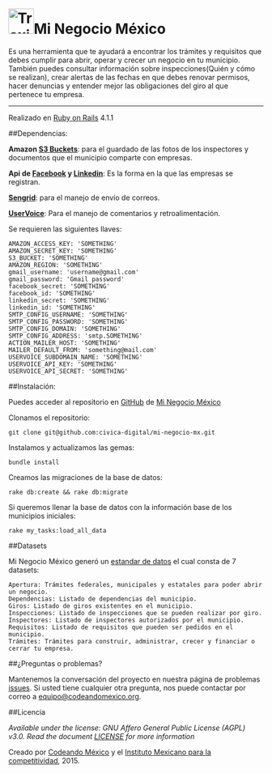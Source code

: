 <img src="http://minegociomexico.mx/images/favicon.ico" alt="Traxi" height="50" width="50"/>Mi Negocio México
===
Es una herramienta que te ayudará a encontrar los trámites y requisitos que debes cumplir para abrir, operar y crecer un negocio en tu municipio. También puedes consultar información sobre inspecciones(Quién y cómo se realizan), crear alertas de las fechas en que debes renovar permisos, hacer denuncias y entender mejor las obligaciones del giro al que pertenece tu empresa.
___

Realizado en [Ruby on Rails](http://rubyonrails.org/) 4.1.1

##Dependencias:

**Amazon [S3 Buckets](http://aws.amazon.com/es/s3/)**: para el guardado de las fotos de los inspectores y documentos que el municipio comparte con empresas.

**Api de [Facebook](https://developers.facebook.com/) y [Linkedin](https://developer.linkedin.com/)**: Es la forma en la que las empresas se registran.

**[Sengrid](https://sendgrid.com/)**: para el manejo de envío de correos.

**[UserVoice](https://www.uservoice.com/)**: Para el manejo de comentarios y retroalimentación.

Se requieren las siguientes llaves:

 
    AMAZON_ACCESS_KEY: 'SOMETHING'
    AMAZON_SECRET_KEY: 'SOMETHING'
    S3_BUCKET: 'SOMETHING'
    AMAZON_REGION: 'SOMETHING'
    gmail_username: 'username@gmail.com'
    gmail_password: 'Gmail password'
    facebook_secret: 'SOMETHING'
    facebook_id: 'SOMETHING'
    linkedin_secret: 'SOMETHING'
    linkedin_id: 'SOMETHING'
    SMTP_CONFIG_USERNAME: 'SOMETHING'
    SMTP_CONFIG_PASSWORD: 'SOMETHING'
    SMTP_CONFIG_DOMAIN: 'SOMETHING'
    SMTP_CONFIG_ADDRESS: 'smtp.SOMETHING'
    ACTION_MAILER_HOST: 'SOMETHING'
    MAILER_DEFAULT_FROM: 'something@mail.com'
    USERVOICE_SUBDOMAIN_NAME: 'SOMETHING'
    USERVOICE_API_KEY: 'SOMETHING'
    USERVOICE_API_SECRET: 'SOMETHING'
    
    
##Instalación:

Puedes acceder al repositorio en [GitHub](https://github.com) de [Mi Negocio México](https://github.com/civica-digital/mi-negocio-mx)

Clonamos el repositorio:

    git clone git@github.com:civica-digital/mi-negocio-mx.git
    
Instalamos y actualizamos las gemas:

	bundle install
	
Creamos las migraciones de la base de datos:

	rake db:create && rake db:migrate 
	
Si queremos llenar la base de datos con la información base de los municipios iniciales:

	rake my_tasks:load_all_data
	
	
##Datasets

Mi Negocio México generó un [estandar de datos](http://estandares.datamx.io/law/555e3c26cc1f420d00ec17bc) el cual consta de 7 datasets:

    Apertura: Trámites federales, municipales y estatales para poder abrir un negocio.
    Dependencias: Listado de dependencias del municipio.
    Giros: Listado de giros existentes en el municipio.
    Inspecciones: Listado de inspecciones que se pueden realizar por giro.
    Inspectores: Listado de inspectores autorizados por el municipio.
    Requisitos: Listado de requisitos que pueden ser pedidos en el municipio.
    Trámites: Trámites para construir, administrar, crecer y financiar o cerrar tu empresa.
    

##¿Preguntas o problemas? 

Mantenemos la conversación del proyecto en nuestra página de problemas [issues](https://github.com/civica-digital/mi-negocio-mx/issues). Si usted tiene cualquier otra pregunta, nos puede contactar por correo a <equipo@codeandomexico.org>.

##Licencia

_Available under the license: GNU Affero General Public License (AGPL) v3.0. Read the document [LICENSE](/LICENSE) for more information_

Creado por [Codeando México](http://www.codeandomexico.org) y el [Instituto Mexicano para la competitividad](http://imco.org.mx/home/), 2015.

